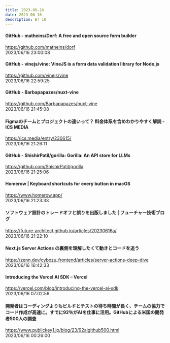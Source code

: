 ```yaml
---
title: 2023-06-16
date: 2023-06-16
description: B! 10
---
```


#### GitHub - matheins/Dorf: A free and open source form builder
https://github.com/matheins/dorf<br>
2023/06/16 23:00:08<br>


#### GitHub - vinejs/vine: VineJS is a form data validation library for Node.js
https://github.com/vinejs/vine<br>
2023/06/16 22:59:25<br>


#### GitHub - Barbapapazes/nuxt-vine
https://github.com/Barbapapazes/nuxt-vine<br>
2023/06/16 21:45:08<br>


#### Figmaのチームとプロジェクトの違いって？ 料金体系を含めわかりやすく解説 - ICS MEDIA
https://ics.media/entry/230615/<br>
2023/06/16 21:26:11<br>


#### GitHub - ShishirPatil/gorilla: Gorilla: An API store for LLMs
https://github.com/ShishirPatil/gorilla<br>
2023/06/16 21:25:06<br>


#### Homerow | Keyboard shortcuts for every button in macOS
https://www.homerow.app/<br>
2023/06/16 21:23:33<br>


#### ソフトウェア設計のトレードオフと誤りを出版しました | フューチャー技術ブログ
https://future-architect.github.io/articles/20230616a/<br>
2023/06/16 21:22:10<br>


#### Next.js Server Actions の裏側を理解したくて動きとコードを追う
https://zenn.dev/cybozu_frontend/articles/server-actions-deep-dive<br>
2023/06/16 16:42:33<br>


#### Introducing the Vercel AI SDK – Vercel
https://vercel.com/blog/introducing-the-vercel-ai-sdk<br>
2023/06/16 07:02:56<br>


#### 開発者はコーディングよりもビルドとテストの待ち時間が長く、チームの協力でコード作成が高速に。すでに92％がAIを仕事に活用。GitHubによる米国の開発者500人の調査
https://www.publickey1.jp/blog/23/92aigithub500.html<br>
2023/06/16 00:26:00<br>


